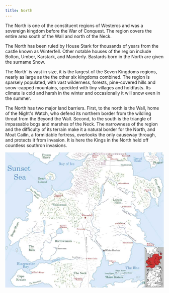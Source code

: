 ```yaml
---
title: North
---
```


The North is one of the constituent regions of Westeros and was a sovereign kingdom before the War of Conquest. The region covers the entire area south of the Wall and north of the Neck.

The North has been ruled by House Stark for thousands of years from the castle known as Winterfell. Other notable houses of the region include Bolton, Umber, Karstark, and Manderly. Bastards born in the North are given the surname Snow.

The North' is vast in size, it is the largest of the Seven Kingdoms regions, nearly as large as the the other six kingdoms combined. The region is sparsely populated, with vast wilderness, forests, pine-covered hills and snow-capped mountains, speckled with tiny villages and holdfasts. Its climate is cold and harsh in the winter and occasionally it will snow even in the summer.

The North has two major land barriers. First, to the north is the Wall, home of the Night's Watch, who defend its northern border from the wildling threat from the Beyond the Wall. Second, to the south is the triangle of impassable bogs and marshes of the Neck. The narrowness of the region and the difficulty of its terrain make it a natural border for the North, and Moat Cailin, a formidable fortress, overlooks the only causeway through, and protects it from invasion. It is here the Kings in the North held off countless southron invasions.

![Image](images/000018.jpg)


